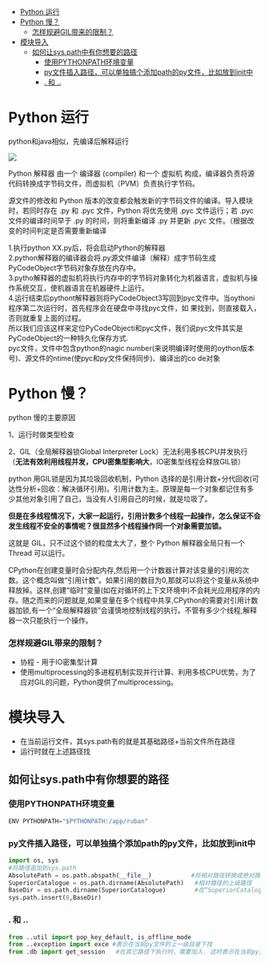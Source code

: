 - [Python 运行](#python-运行)
- [Python 慢？](#python-慢)
    - [怎样规避GIL带来的限制？](#怎样规避gil带来的限制)
- [模块导入](#模块导入)
  - [如何让sys.path中有你想要的路径](#如何让syspath中有你想要的路径)
    - [使用PYTHONPATH环境变量](#使用pythonpath环境变量)
    - [py文件插入路径，可以单独搞个添加path的py文件，比如放到init中](#py文件插入路径可以单独搞个添加path的py文件比如放到init中)
    - [. 和 ..](#-和-)

# Python 运行

python和java相似，先编译后解释运行

![](https://gitee.com/wanglongxin666/pictures/raw/master/img/202401241920360.png)

Python 解释器 由一个 编译器 (compiler) 和一个 虚拟机 构成，编译器负责将源代码转换成字节码文件，而虚拟机（PVM）负责执行字节码。

源文件的修改和 Python 版本的改变都会触发新的字节码文件的编译。导入模块时，若同时存在 .py 和 .pyc 文件，Python 将优先使用 .pyc 文件运行；若 .pyc 文件的编译时间早于 .py 的时间，则将重新编译 .py 并更新 .pyc 文件。（根据改变的时间判定是否需要重新编译

1.执行python XX.py后，将会启动Python的解释器  
2.python解释器的编译器会将.py源文件编译（解释）成字节码生成PyCodeObject字节码对象存放在内存中。  
3.pytho解释器的虚拟机将执行内存中的字节码对象转化为机器语言，虚拟机与操作系统交互，使机器语言在机器硬件上运行。  
4.运行结束后pythont解释器则将PyCodeObject3写回到pyc文件中。当oythoni程序第二次运行时，首先程序会在硬盘中寻找pyc文件，如
果找到，则直接载入，否则就重复上面的过程。  
所以我们应该这样来定位PyCodeObjecti和pyc文件，我们说pyc文件其实是PyCodeObject的一种特久化保存方式.  
pyc文件，文件中包含python的nagic number(来说明编译时使用的oython版本号)、源文件的ntime(使pyc和py文件保持同步)、编译出的co
de对象

# Python 慢？


python 慢的主要原因

1、运行时做类型检查  

2、GIL（全局解释器锁Global Interpreter Lock）无法利用多核CPU并发执行 （**无法有效利用线程并发，CPU密集型影响大**，IO密集型线程会释放GIL锁）

python 用GIL锁是因为其垃圾回收机制，Python 选择的是引用计数+分代回收(可达性分析+回收：解决循环引用)。引用计数为主。原理是每一个对象都记住有多少其他对象引用了自己，当没有人引用自己的时候，就是垃圾了。

**但是在多线程情况下，大家一起运行，引用计数多个线程一起操作，怎么保证不会发生线程不安全的事情呢？很显然多个线程操作同一个对象需要加锁。**

这就是 GIL，只不过这个锁的粒度太大了，整个 Python 解释器全局只有一个 Thread 可以运行。

CPython在创建变量时会分配内存,然后用一个计数器计算对该变量的引用的次数。这个概念叫做“引用计数”。如果引用的数目为0,那就可以将这个变量从系统中释放掉。这样,创建“临时“变量(如在对循环的上下文环境中)不会耗光应用程序的内存。随之而来的问题就是,如果变量在多个线程中共享,CPython的需要对引用计数器加锁,有一个“全局解释器锁”会谨慎地控制线程的执行。不管有多少个线程,解释器一次只能执行一个操作。



### 怎样规避GIL带来的限制？

- 协程 - 用于IO密集型计算
- 使用multiprocessing的多进程机制实现并行计算、利用多核CPU优势，为了应对GIL的问题，Python提供了multiprocessing。

# 模块导入

- 在当前运行文件，其sys.path有的就是其基础路径+当前文件所在路径
- 运行时就在上述路径找
  
## 如何让sys.path中有你想要的路径

### 使用PYTHONPATH环境变量
```Python
ENV PYTHONPATH="$PYTHONPATH:/app/ruban"
```

### py文件插入路径，可以单独搞个添加path的py文件，比如放到init中

```Python
import os, sys
#将路径追加到sys.path
AbsolutePath = os.path.abspath(__file__)           #将相对路径转换成绝对路径
SuperiorCatalogue = os.path.dirname(AbsolutePath)   #相对路径的上级路径
BaseDir = os.path.dirname(SuperiorCatalogue)        #在“SuperiorCatalogue”的基础上在脱掉一层路径，得到我们想要的路径。
sys.path.insert(0,BaseDir)    
```

### . 和 ..

```Python
from ..util import pop_key_default, is_offline_mode  
from ..exception import exce #表示在当前py文件的上一级目录下找
from .db import get_session   #在其它路径下执行时，需要加入. 这时表示在当前py文件的路径下罩
```